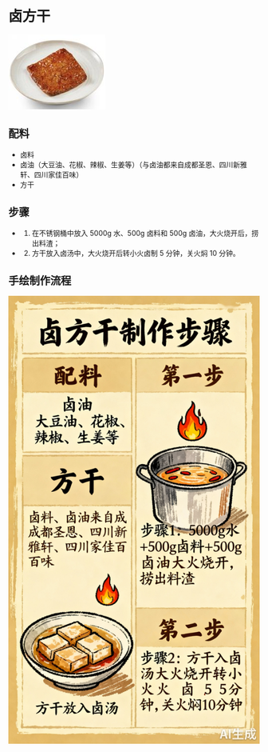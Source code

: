 # 卤方干

![卤方干](../images/卤方干.png)


## 配料
- 卤料
- 卤油（大豆油、花椒、辣椒、生姜等）（与卤油都来自成都圣恩、四川新雅轩、四川家佳百味）
- 方干

## 步骤
- 1. 在不锈钢桶中放入 5000g 水、500g 卤料和 500g 卤油，大火烧开后，捞出料渣；
- 2. 方干放入卤汤中，大火烧开后转小火卤制 5 分钟，关火焖 10 分钟。

## 手绘制作流程

![手绘制作流程](../images/卤菜/卤方干.jpg)

